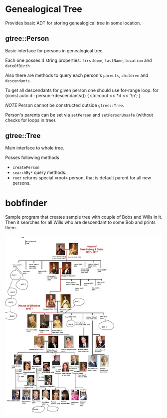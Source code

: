 # Genealogical Tree
Provides basic ADT for storing genealogical tree in some location.

## gtree::Person
Basic interface for persons in genealogical tree.

Each one posses 4 string properties: `firstName`, `lastName`, `location` and
`dateOfBirth`.

Also there are methods to query each person's `parents`, `children` and
`descendants`.

To get all descendants for given person one should use for-range loop:
    for (const auto d : person->descendants()) {
        std::cout << *d << '\n';
    }

*NOTE* Person cannot be constructed outside `gtree::Tree`.

Person's parents can be set via `setPerson` and `setPersonUnsafe` (without
checks for loops in tree).
## gtree::Tree
Main interface to whole tree.

Posses following methods
* `createPerson`
* `searchBy*` query methods.
* `root` returns special «root» person, that is default parent for all new
  persons.


# bobfinder
Sample program that creates sample tree with couple of Bobs and Wills in it.
Then it searches for all Wills who are descendant to some Bob and prints them.

![sample tree](img.png)
